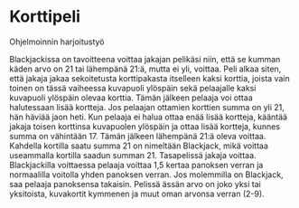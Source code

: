 # Korttipeli
Ohjelmoinnin harjoitustyö

Blackjackissa on tavoitteena voittaa jakajan pelikäsi niin, että se kumman käden arvo on 21 tai lähempänä 21:ä, mutta ei yli, voittaa. 
Peli alkaa siten, että jakaja jakaa sekoitetusta korttipakasta itselleen kaksi korttia, joista vain toinen on tässä vaiheessa kuvapuoli 
ylöspäin sekä pelaajalle kaksi kuvapuoli ylöspäin olevaa korttia. Tämän jälkeen pelaaja voi ottaa halutessaan lisää kortteja. 
Jos pelaajan ottamien korttien summa on yli 21, hän häviää jaon heti. Kun pelaaja ei halua ottaa enää lisää kortteja, kääntää jakaja 
toisen korttinsa kuvapuolen ylöspäin ja ottaa lisää kortteja, kunnes summa on vähintään 17. Tämän jälkeen lähempänä 21:ä oleva voittaa. 
Kahdella kortilla saatu summa 21 on nimeltään Blackjack, mikä voittaa useammalla kortilla saadun summan 21. Tasapelissä jakaja voittaa. 
Blackjackilla voittaessa pelaaja voittaa 1,5 kertaa panoksen verran ja normaalilla voitolla yhden panoksen verran. Jos molemmilla on 
Blackjack, saa pelaaja panoksensa takaisin.  Pelissä ässän arvo on joko yksi tai yksitoista, kuvakortit kymmenen ja muut oman arvonsa 
verran (2-9).
